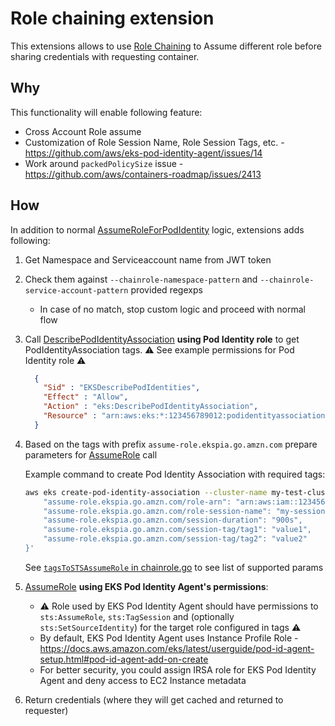 # Role chaining extension

This extensions allows to use [Role Chaining](https://docs.aws.amazon.com/IAM/latest/UserGuide/id_roles.html#iam-term-role-chaining) to Assume different role
before sharing credentials with requesting container.

## Why

This functionality will enable following feature:
- Cross Account Role assume
- Customization of Role Session Name, Role Session Tags, etc. - https://github.com/aws/eks-pod-identity-agent/issues/14
- Work around `packedPolicySize` issue - https://github.com/aws/containers-roadmap/issues/2413

## How

In addition to normal [AssumeRoleForPodIdentity](https://docs.aws.amazon.com/eks/latest/APIReference/API_auth_AssumeRoleForPodIdentity.html) logic,
extensions adds following:
1. Get Namespace and Serviceaccount name from JWT token
1. Check them against `--chainrole-namespace-pattern` and `--chainrole-service-account-pattern` provided regexps
    - In case of no match, stop custom logic and proceed with normal flow
1. Call [DescribePodIdentityAssociation](https://docs.aws.amazon.com/eks/latest/APIReference/API_DescribePodIdentityAssociation.html) **using Pod Identity role** to get PodIdentityAssociation tags. ⚠️ See example permissions for Pod Identity role ⚠️

    ```json
      {
        "Sid" : "EKSDescribePodIdentities",
        "Effect" : "Allow",
        "Action" : "eks:DescribePodIdentityAssociation",
        "Resource" : "arn:aws:eks:*:123456789012:podidentityassociation/$${aws:PrincipalTag/eks-cluster-name}/*",
      }
    ```

1. Based on the tags with prefix `assume-role.ekspia.go.amzn.com` prepare parameters for [AssumeRole](https://docs.aws.amazon.com/STS/latest/APIReference/API_AssumeRole.html) call 

    Example command to create Pod Identity Association with required tags:

    ```bash
    aws eks create-pod-identity-association --cluster-name my-test-cluster --namespace test-pod-identity  --service-account new-test-sa --role-arn arn:aws:iam::123456789012:role/my-pod-role --region us-west-2 --tags '{
        "assume-role.ekspia.go.amzn.com/role-arn": "arn:aws:iam::123456789012:role/my-new-role",
        "assume-role.ekspia.go.amzn.com/role-session-name": "my-session-name",
        "assume-role.ekspia.go.amzn.com/session-duration": "900s",
        "assume-role.ekspia.go.amzn.com/session-tag/tag1": "value1",
        "assume-role.ekspia.go.amzn.com/session-tag/tag2": "value2"
    }'
    ```

    See [`tagsToSTSAssumeRole` in chainrole.go](./pkg/extensions/chainrole/chainrole.go) to see list of supported params

1. [AssumeRole](https://docs.aws.amazon.com/STS/latest/APIReference/API_AssumeRole.html) **using EKS Pod Identity Agent's permissions**:
    - ⚠️ Role used by EKS Pod Identity Agent should have permissions to `sts:AssumeRole`, `sts:TagSession` and (optionally `sts:SetSourceIdentity`) for the target role configured in tags ⚠️
    - By default, EKS Pod Identity Agent uses Instance Profile Role - https://docs.aws.amazon.com/eks/latest/userguide/pod-id-agent-setup.html#pod-id-agent-add-on-create
    - For better security, you could assign IRSA role for EKS Pod Identity Agent and deny access to EC2 Instance metadata

1. Return credentials (where they will get cached and returned to requester)
